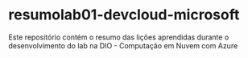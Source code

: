 # resumolab01-devcloud-microsoft
Este repositório contém o resumo das lições aprendidas durante o desenvolvimento do lab na DIO - Computação em Nuvem com Azure
